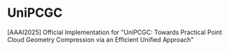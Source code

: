 # UniPCGC
[AAAI2025] Official Implementation for "UniPCGC: Towards Practical Point Cloud Geometry Compression via an Efficient Unified Approach"

